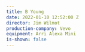 ```yaml
---
title: B Young
date: 2022-01-10 12:52:00 Z
director: Jim Wilmot
production-company: Vevo
equipment: Arri Alexa Mini
is-shown: false
---
```


